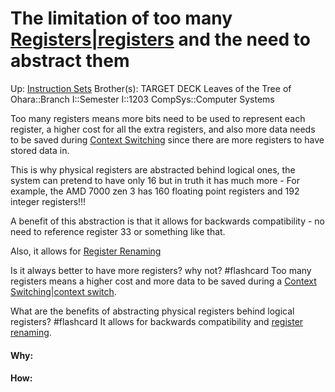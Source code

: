 # The limitation of too many [Registers|registers](registers|registers) and the need to abstract them

Up: [Instruction Sets](instruction_sets)
Brother(s): 
TARGET DECK
Leaves of the Tree of Ohara::Branch I::Semester I::1203 CompSys::Computer Systems

Too many registers means more bits need to be used to represent each register, a higher cost for all the extra registers, and also more data needs to be saved during [Context Switching](context_switching) since there are more registers to have stored data in.


This is why physical registers are abstracted behind logical ones, the system can pretend to have only 16 but in truth it has much more - For example, the AMD 7000 zen 3 has 160 floating point registers and 192 integer registers!!!

A benefit of this abstraction is that it allows for backwards compatibility - no need to reference register 33 or something like that.

Also, it allows for [Register Renaming](register_renaming)

Is it always better to have more registers? why not? #flashcard 
Too many registers means a higher cost and more data to be saved during a [Context Switching|context switch](context_switching|context_switch).
<!--ID: 1700856164873-->


What are the benefits of abstracting physical registers behind logical registers? #flashcard 
It allows for backwards compatibility and [register renaming](register_renaming).
<!--ID: 1700856164881-->




























#### Why:
#### How:









